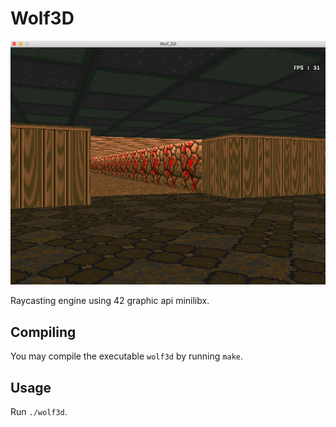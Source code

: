# Wolf3D

![screenshot](/screenshot/wolf3d.png?raw=true)

Raycasting engine using 42 graphic api minilibx.

## Compiling

You may compile the executable `wolf3d` by running `make`.

## Usage

Run `./wolf3d`.
